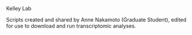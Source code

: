 Kelley Lab

Scripts created and shared by Anne Nakamoto (Graduate Student), edited for use to download and run transcriptomic analyses.
